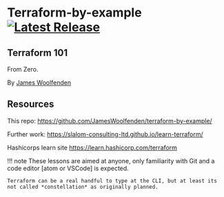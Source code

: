 # Terraform-by-example [![Latest Release](https://img.shields.io/github/v/tag/jameswoolfenden/terraform-by-example.svg)](https://github.com/JamesWoolfenden/terraform-by-example)

## Terraform 101

From Zero.

By [James Woolfenden](https://www.linkedin.com/jameswoolfenden/)

## Resources

This repo:
<https://github.com/JamesWoolfenden/terraform-by-example/>

Further work:
<https://slalom-consulting-ltd.github.io/learn-terraform/>

Hashicorps learn site
<https://learn.hashicorp.com/terraform>

!!! note
    These lessons are aimed at anyone, only familiarity with Git and a code editor [atom or VSCode] is expected.

    Terraform can be a real handful to type at the CLI, but at least its not called *constellation* as originally planned.
